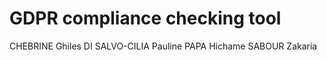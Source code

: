 # GDPR compliance checking tool

CHEBRINE Ghiles
DI SALVO-CILIA Pauline
PAPA Hichame
SABOUR Zakaria
